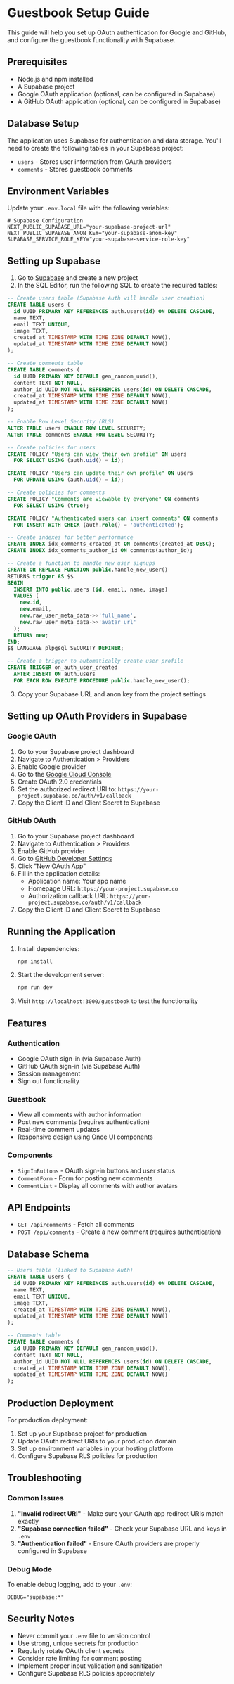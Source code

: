 # Guestbook Setup Guide

This guide will help you set up OAuth authentication for Google and GitHub, and configure the guestbook functionality with Supabase.

## Prerequisites

- Node.js and npm installed
- A Supabase project
- Google OAuth application (optional, can be configured in Supabase)
- A GitHub OAuth application (optional, can be configured in Supabase)

## Database Setup

The application uses Supabase for authentication and data storage. You'll need to create the following tables in your Supabase project:

- `users` - Stores user information from OAuth providers
- `comments` - Stores guestbook comments

## Environment Variables

Update your `.env.local` file with the following variables:

```env
# Supabase Configuration
NEXT_PUBLIC_SUPABASE_URL="your-supabase-project-url"
NEXT_PUBLIC_SUPABASE_ANON_KEY="your-supabase-anon-key"
SUPABASE_SERVICE_ROLE_KEY="your-supabase-service-role-key"
```

## Setting up Supabase

1. Go to [Supabase](https://supabase.com/) and create a new project
2. In the SQL Editor, run the following SQL to create the required tables:

```sql
-- Create users table (Supabase Auth will handle user creation)
CREATE TABLE users (
  id UUID PRIMARY KEY REFERENCES auth.users(id) ON DELETE CASCADE,
  name TEXT,
  email TEXT UNIQUE,
  image TEXT,
  created_at TIMESTAMP WITH TIME ZONE DEFAULT NOW(),
  updated_at TIMESTAMP WITH TIME ZONE DEFAULT NOW()
);

-- Create comments table
CREATE TABLE comments (
  id UUID PRIMARY KEY DEFAULT gen_random_uuid(),
  content TEXT NOT NULL,
  author_id UUID NOT NULL REFERENCES users(id) ON DELETE CASCADE,
  created_at TIMESTAMP WITH TIME ZONE DEFAULT NOW(),
  updated_at TIMESTAMP WITH TIME ZONE DEFAULT NOW()
);

-- Enable Row Level Security (RLS)
ALTER TABLE users ENABLE ROW LEVEL SECURITY;
ALTER TABLE comments ENABLE ROW LEVEL SECURITY;

-- Create policies for users
CREATE POLICY "Users can view their own profile" ON users
  FOR SELECT USING (auth.uid() = id);

CREATE POLICY "Users can update their own profile" ON users
  FOR UPDATE USING (auth.uid() = id);

-- Create policies for comments
CREATE POLICY "Comments are viewable by everyone" ON comments
  FOR SELECT USING (true);

CREATE POLICY "Authenticated users can insert comments" ON comments
  FOR INSERT WITH CHECK (auth.role() = 'authenticated');

-- Create indexes for better performance
CREATE INDEX idx_comments_created_at ON comments(created_at DESC);
CREATE INDEX idx_comments_author_id ON comments(author_id);

-- Create a function to handle new user signups
CREATE OR REPLACE FUNCTION public.handle_new_user()
RETURNS trigger AS $$
BEGIN
  INSERT INTO public.users (id, email, name, image)
  VALUES (
    new.id,
    new.email,
    new.raw_user_meta_data->>'full_name',
    new.raw_user_meta_data->>'avatar_url'
  );
  RETURN new;
END;
$$ LANGUAGE plpgsql SECURITY DEFINER;

-- Create a trigger to automatically create user profile
CREATE TRIGGER on_auth_user_created
  AFTER INSERT ON auth.users
  FOR EACH ROW EXECUTE PROCEDURE public.handle_new_user();
```

3. Copy your Supabase URL and anon key from the project settings

## Setting up OAuth Providers in Supabase

### Google OAuth

1. Go to your Supabase project dashboard
2. Navigate to Authentication > Providers
3. Enable Google provider
4. Go to the [Google Cloud Console](https://console.cloud.google.com/)
5. Create OAuth 2.0 credentials
6. Set the authorized redirect URI to: `https://your-project.supabase.co/auth/v1/callback`
7. Copy the Client ID and Client Secret to Supabase

### GitHub OAuth

1. Go to your Supabase project dashboard
2. Navigate to Authentication > Providers
3. Enable GitHub provider
4. Go to [GitHub Developer Settings](https://github.com/settings/developers)
5. Click "New OAuth App"
6. Fill in the application details:
   - Application name: Your app name
   - Homepage URL: `https://your-project.supabase.co`
   - Authorization callback URL: `https://your-project.supabase.co/auth/v1/callback`
7. Copy the Client ID and Client Secret to Supabase

## Running the Application

1. Install dependencies:
   ```bash
   npm install
   ```

2. Start the development server:
   ```bash
   npm run dev
   ```

3. Visit `http://localhost:3000/guestbook` to test the functionality

## Features

### Authentication
- Google OAuth sign-in (via Supabase Auth)
- GitHub OAuth sign-in (via Supabase Auth)
- Session management
- Sign out functionality

### Guestbook
- View all comments with author information
- Post new comments (requires authentication)
- Real-time comment updates
- Responsive design using Once UI components

### Components
- `SignInButtons` - OAuth sign-in buttons and user status
- `CommentForm` - Form for posting new comments
- `CommentList` - Display all comments with author avatars

## API Endpoints

- `GET /api/comments` - Fetch all comments
- `POST /api/comments` - Create a new comment (requires authentication)

## Database Schema

```sql
-- Users table (linked to Supabase Auth)
CREATE TABLE users (
  id UUID PRIMARY KEY REFERENCES auth.users(id) ON DELETE CASCADE,
  name TEXT,
  email TEXT UNIQUE,
  image TEXT,
  created_at TIMESTAMP WITH TIME ZONE DEFAULT NOW(),
  updated_at TIMESTAMP WITH TIME ZONE DEFAULT NOW()
);

-- Comments table
CREATE TABLE comments (
  id UUID PRIMARY KEY DEFAULT gen_random_uuid(),
  content TEXT NOT NULL,
  author_id UUID NOT NULL REFERENCES users(id) ON DELETE CASCADE,
  created_at TIMESTAMP WITH TIME ZONE DEFAULT NOW(),
  updated_at TIMESTAMP WITH TIME ZONE DEFAULT NOW()
);
```

## Production Deployment

For production deployment:

1. Set up your Supabase project for production
2. Update OAuth redirect URIs to your production domain
3. Set up environment variables in your hosting platform
4. Configure Supabase RLS policies for production

## Troubleshooting

### Common Issues

1. **"Invalid redirect URI"** - Make sure your OAuth app redirect URIs match exactly
2. **"Supabase connection failed"** - Check your Supabase URL and keys in `.env`
3. **"Authentication failed"** - Ensure OAuth providers are properly configured in Supabase

### Debug Mode

To enable debug logging, add to your `.env`:
```env
DEBUG="supabase:*"
```

## Security Notes

- Never commit your `.env` file to version control
- Use strong, unique secrets for production
- Regularly rotate OAuth client secrets
- Consider rate limiting for comment posting
- Implement proper input validation and sanitization
- Configure Supabase RLS policies appropriately 